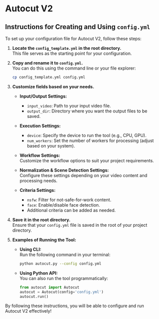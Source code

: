 # Autocut V2

## Instructions for Creating and Using `config.yml`

To set up your configuration file for Autocut V2, follow these steps:

1. **Locate the `config_template.yml` in the root directory.**  
   This file serves as the starting point for your configuration.

2. **Copy and rename it to `config.yml`.**  
   You can do this using the command line or your file explorer:
   ```bash
   cp config_template.yml config.yml
   ```

3. **Customize fields based on your needs.**  
   - **Input/Output Settings:**  
     - `input_video`: Path to your input video file.
     - `output_dir`: Directory where you want the output files to be saved.
   
   - **Execution Settings:**  
     - `device`: Specify the device to run the tool (e.g., CPU, GPU).
     - `num_workers`: Set the number of workers for processing (adjust based on your system).
   
   - **Workflow Settings:**  
     Customize the workflow options to suit your project requirements.
   
   - **Normalization & Scene Detection Settings:**  
     Configure these settings depending on your video content and processing needs.
   
   - **Criteria Settings:**  
     - `nsfw`: Filter for not-safe-for-work content.
     - `face`: Enable/disable face detection.
     - Additional criteria can be added as needed.

4. **Save it in the root directory.**  
   Ensure that your `config.yml` file is saved in the root of your project directory.

5. **Examples of Running the Tool:**  
   - **Using CLI:**  
     Run the following command in your terminal:
     ```bash
     python autocut.py --config config.yml
     ```  
   - **Using Python API:**  
     You can also run the tool programmatically:
     ```python
     from autocut import Autocut
     autocut = Autocut(config='config.yml')
     autocut.run()
     ```

By following these instructions, you will be able to configure and run Autocut V2 effectively!